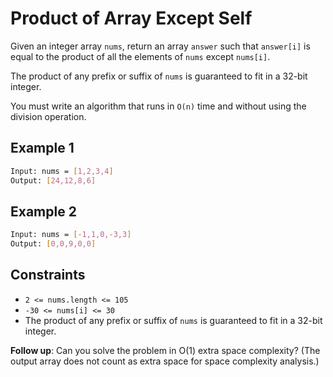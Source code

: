 # Product of Array Except Self

Given an integer array `nums`, return an array `answer` such that `answer[i]` is equal to the product of all the elements of `nums` except `nums[i]`.

The product of any prefix or suffix of `nums` is guaranteed to fit in a 32-bit integer.

You must write an algorithm that runs in `O(n)` time and without using the division operation.

## Example 1

```bash
Input: nums = [1,2,3,4]
Output: [24,12,8,6]
```

## Example 2

```bash
Input: nums = [-1,1,0,-3,3]
Output: [0,0,9,0,0]
```

## Constraints

- `2 <= nums.length <= 105`
- `-30 <= nums[i] <= 30`
- The product of any prefix or suffix of `nums` is guaranteed to fit in a 32-bit integer.

**Follow up**: Can you solve the problem in O(1) extra space complexity? (The output array does not count as extra space for space complexity analysis.)
